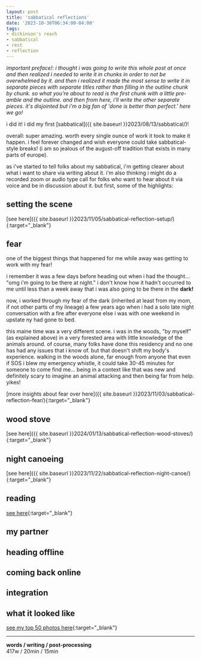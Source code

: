 ```yaml
---
layout: post
title: 'sabbatical reflections'
date: '2023-10-30T06:34:00-04:00'
tags:
- dickinson's reach
- sabbatical
- rest
- reflection
--- 
```


_important preface!: i thought i was going to write this whole post at once and then realized i needed to write it in chunks in order to not be overwhelmed by it. and then i realized it made the most sense to write it in separate pieces with separate titles rather than filling in the outline chunk by chunk. so what you're about to read is the first chunk with a little pre-amble and the outline. and then from here, i'll write the other separate pieces. it's disjointed but i'm a big fan of 'done is better than perfect.' here we go!_

i did it! i did my first [sabbatical]({{ site.baseurl }}2023/08/13/sabbatical/)!

overall: super amazing. worth every single ounce of work it took to make it happen. i feel forever changed and wish everyone could take sabbatical-style breaks! (i am so jealous of the august-off tradition that exists in many parts of europe). 

as i've started to tell folks about my sabbatical, i'm getting clearer about what i want to share via writing about it. i'm also thinking i might do a recorded zoom or audio type call for folks who want to hear about it via voice and be in discussion about it. but first, some of the highlights:

## setting the scene

[see here]({{ site.baseurl }}2023/11/05/sabbatical-reflection-setup/){:target="_blank"}

## fear

one of the biggest things that happened for me while away was getting to work with my fear! 

i remember it was a few days before heading out when i had the thought... "omg i'm going to be there at night." i don't know how it hadn't occurred to me until less than a week away that i was also going to be there in the **dark!** 

now, i worked through my fear of the dark (inherited at least from my mom, if not other parts of my lineage) a few years ago when i had a solo late night conversation with a fire after everyone else i was with one weekend in upstate ny had gone to bed. 

this maine time was a very different scene. i was in the woods, "by myself" (as explained above) in a very forested area with little knowledge of the animals around. of course, many folks have done this residency and no one has had any issues that i know of. but that doesn't shift my body's experience. walking in the woods alone, far enough from anyone that even if SOS i blew my emergency whistle, it could take 30-45 minutes for someone to come find me... being in a context like that was new and definitely scary to imagine an animal attacking and then being far from help. yikes!

[more insights about fear over here]({{ site.baseurl }}2023/11/03/sabbatical-reflection-fear/){:target="_blank"} 

## wood stove

[see here]({{ site.baseurl }}2024/01/13/sabbatical-reflection-wood-stoves/){:target="_blank"}

## night canoeing

[see here]({{ site.baseurl }}2023/11/22/sabbatical-reflection-night-canoe/){:target="_blank"}


## reading

[see here]({{site.baseurl}}2024/01/16/sabbatical-reflection-reading/){:target="_blank"}

## my partner

## heading offline

## coming back online

## integration

## what it looked like

[see my top 50 photos here](https://imgur.com/a/tLFljPQ){:target="_blank"}


---


<!-- hyperlink bank -->


<!-- &#042; = asterisk -->
<!-- &#039; = single quote '-->

**words / writing / post-processing**  
417w / 20min / 15min